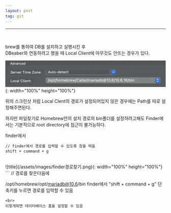```yaml
---
layout: post
tag: git
---
```

***
<br>

brew를 통하여 DB를 설치하고 실행시킨 후   
DBeaber와 연동하려고 했을 때 Local Client에 아무것도 안뜨는 경우가 있다.

![title](/assets/images/DBeaverConnect.png){: width="100%" height="100%"}

위의 스크린샷 처럼 Local Clent의 경로가 설정되어있지 않은 경우에는 
Path를 따로 설정해주면된다.  

하지만 파일찾기로 Homebrew안의 설치 경로의 bin폴더를 설정하려고해도 Finder에서는
기본적으로 root directory에 접근이 불가능하다.  

finder에서
```
// finder에서 경로를 입력할 수 있도록 창을 띄움
shift + command + g 
```
<br>
![title](/assets/images/finder경로찾기.png){: width="100%" height="100%"}  
```
// 경로를 찾은다음에

/opt/homebrew/opt/mariadb@10.6/bin
finder에서 "shift + command + g" 단축키를 누르면
경로를 입력할 수 있음
```
<br>
이렇게하면 데이터베이스 홈을 설정할 수 있음